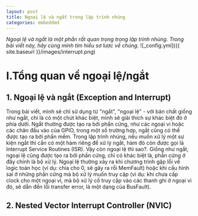 ```yaml
---
layout: post
title: Ngoại lệ và ngắt trong lập trình nhúng
categories: embedded
---
```


*Ngoại lệ và ngắt là một phần rất quan trọng trong lập trình nhúng. Trong bài viết này, hãy cùng mình tìm hiểu sơ lược về chúng.*
![_config.yml]({{ site.baseurl }}/images/interrupt.png)
# I.Tổng quan về ngoại lệ/ngắt
## 1. Ngoại lệ và ngắt (Exception and Interrupt)
Trong bài viết, mình sẽ chỉ sử dụng từ "ngắt", "ngoại lệ" - với bản chất giống như ngắt, chỉ là có một chút khác biệt, mình sẽ giải thích sự khác biệt đó ở phía dưới.
Ngắt thường được tạo ra bởi phần cứng, như các ngoại vi hoặc các chân đầu vào của GPIO, trong một số trường hợp, ngắt cũng có thể được tạo ra bởi phần mềm. Trong lập trình nhúng, nếu muốn xử lý một sự kiện ngắt thì cần có một hàm riêng để xử lý ngắt, hàm đó còn được gọi là Interrupt Service Routines (ISR).
Vậy còn ngoại lệ thì sao?. Giống như ngắt, ngoại lệ cũng được tạo ra bởi phần cứng, chỉ có khác biệt là, phần cứng ở đây chính là bộ xử lý. Ngoại lệ thường xảy ra khi chương trình gặp lỗi về logic toán học (ví dụ: chia cho 0, sẽ gây ra rỗi MemFault) hoặc khi cấu hình sai ở những phần cứng mà bộ xử lý muốn truy cập (ví dụ: khi chưa cấp clock cho một ngoại vi, mà bộ xử lý cố truy cập vào các thanh ghi ở ngoại vi đó, sẽ dẫn đến lỗi transfer error, là một dạng của BusFault).
## 2. Nested Vector Interrupt Controller (NVIC)


